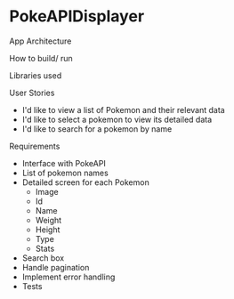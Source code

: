 # PokeAPIDisplayer

App Architecture

How to build/ run

Libraries used

User Stories
- I'd like to view a list of Pokemon and their relevant data
- I'd like to select a pokemon to view its detailed data
- I'd like to search for a pokemon by name

Requirements
- Interface with PokeAPI
- List of pokemon names
- Detailed screen for each Pokemon
  - Image
  - Id
  - Name
  - Weight
  - Height
  - Type
  - Stats
- Search box
- Handle pagination
- Implement error handling
- Tests